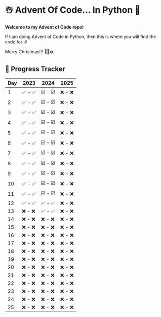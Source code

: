 # ☃️ Advent Of Code... In Python 🎄
**Welcome to my Advent of Code repo!**

If I am doing Advent of Code in Python, then this is where you will find the code
for it!

Merry Christmas!!! 🎄🎅❄️

## 🎄 Progress Tracker

| Day | 2023 | 2024 | 2025 |
|-----|------|------|------|
| 1   | ✅ - ✅ | ☑️ - ☑️ | ❌ - ❌ |
| 2   | ✅ - ✅ | ☑️ - ☑️ | ❌ - ❌ |
| 3   | ✅ - ✅ | ☑️ - ☑️ | ❌ - ❌ |
| 4   | ✅ - ✅ | ☑️ - ☑️ | ❌ - ❌ |
| 5   | ✅ - ✅ | ☑️ - ☑️ | ❌ - ❌ |
| 6   | ✅ - ✅ | ☑️ - ☑️ | ❌ - ❌ |
| 7   | ✅ - ✅ | ☑️ - ☑️ | ❌ - ❌ |
| 8   | ✅ - ✅ | ☑️ - ☑️ | ❌ - ❌ |
| 9   | ✅ - ✅ | ☑️ - ☑️ | ❌ - ❌ |
| 10  | ✅ - ✅ | ☑️ - ☑️ | ❌ - ❌ |
| 11  | ✅ - ✅ | ☑️ - ☑️ | ❌ - ❌ |
| 12  | ✅ - ✅ | ✅ - ✅ | ❌ - ❌ |
| 13  | ❌ - ❌ | ✅ - ✅ | ❌ - ❌ |
| 14  | ❌ - ❌ | ❌ - ❌ | ❌ - ❌ |
| 15  | ❌ - ❌ | ❌ - ❌ | ❌ - ❌ |
| 16  | ❌ - ❌ | ❌ - ❌ | ❌ - ❌ |
| 17  | ❌ - ❌ | ❌ - ❌ | ❌ - ❌ |
| 18  | ❌ - ❌ | ❌ - ❌ | ❌ - ❌ |
| 19  | ❌ - ❌ | ❌ - ❌ | ❌ - ❌ |
| 20  | ❌ - ❌ | ❌ - ❌ | ❌ - ❌ |
| 21  | ❌ - ❌ | ❌ - ❌ | ❌ - ❌ |
| 22  | ❌ - ❌ | ❌ - ❌ | ❌ - ❌ |
| 23  | ❌ - ❌ | ❌ - ❌ | ❌ - ❌ |
| 24  | ❌ - ❌ | ❌ - ❌ | ❌ - ❌ |
| 25  | ❌ - ❌ | ❌ - ❌ | ❌ - ❌ |

